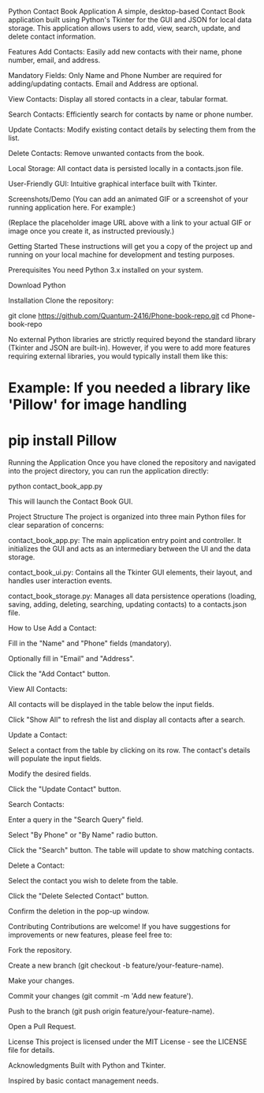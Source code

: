 Python Contact Book Application
A simple, desktop-based Contact Book application built using Python's Tkinter for the GUI and JSON for local data storage. This application allows users to add, view, search, update, and delete contact information.

Features
Add Contacts: Easily add new contacts with their name, phone number, email, and address.

Mandatory Fields: Only Name and Phone Number are required for adding/updating contacts. Email and Address are optional.

View Contacts: Display all stored contacts in a clear, tabular format.

Search Contacts: Efficiently search for contacts by name or phone number.

Update Contacts: Modify existing contact details by selecting them from the list.

Delete Contacts: Remove unwanted contacts from the book.

Local Storage: All contact data is persisted locally in a contacts.json file.

User-Friendly GUI: Intuitive graphical interface built with Tkinter.

Screenshots/Demo
(You can add an animated GIF or a screenshot of your running application here. For example:)

(Replace the placeholder image URL above with a link to your actual GIF or image once you create it, as instructed previously.)

Getting Started
These instructions will get you a copy of the project up and running on your local machine for development and testing purposes.

Prerequisites
You need Python 3.x installed on your system.

Download Python

Installation
Clone the repository:

git clone https://github.com/Quantum-2416/Phone-book-repo.git
cd Phone-book-repo

No external Python libraries are strictly required beyond the standard library (Tkinter and JSON are built-in). However, if you were to add more features requiring external libraries, you would typically install them like this:

# Example: If you needed a library like 'Pillow' for image handling
# pip install Pillow

Running the Application
Once you have cloned the repository and navigated into the project directory, you can run the application directly:

python contact_book_app.py

This will launch the Contact Book GUI.

Project Structure
The project is organized into three main Python files for clear separation of concerns:

contact_book_app.py: The main application entry point and controller. It initializes the GUI and acts as an intermediary between the UI and the data storage.

contact_book_ui.py: Contains all the Tkinter GUI elements, their layout, and handles user interaction events.

contact_book_storage.py: Manages all data persistence operations (loading, saving, adding, deleting, searching, updating contacts) to a contacts.json file.

How to Use
Add a Contact:

Fill in the "Name" and "Phone" fields (mandatory).

Optionally fill in "Email" and "Address".

Click the "Add Contact" button.

View All Contacts:

All contacts will be displayed in the table below the input fields.

Click "Show All" to refresh the list and display all contacts after a search.

Update a Contact:

Select a contact from the table by clicking on its row. The contact's details will populate the input fields.

Modify the desired fields.

Click the "Update Contact" button.

Search Contacts:

Enter a query in the "Search Query" field.

Select "By Phone" or "By Name" radio button.

Click the "Search" button. The table will update to show matching contacts.

Delete a Contact:

Select the contact you wish to delete from the table.

Click the "Delete Selected Contact" button.

Confirm the deletion in the pop-up window.

Contributing
Contributions are welcome! If you have suggestions for improvements or new features, please feel free to:

Fork the repository.

Create a new branch (git checkout -b feature/your-feature-name).

Make your changes.

Commit your changes (git commit -m 'Add new feature').

Push to the branch (git push origin feature/your-feature-name).

Open a Pull Request.

License
This project is licensed under the MIT License - see the LICENSE file for details.

Acknowledgments
Built with Python and Tkinter.

Inspired by basic contact management needs.
